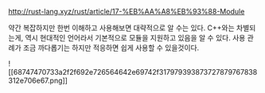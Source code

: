 http://rust-lang.xyz/rust/article/17-%EB%AA%A8%EB%93%88-Module

약간 복잡하지만 한번 이해하고 사용해보면 대략적으로 알 수는 있다. 
C++와는 차별되는게, 역시 현대적인 언어라서 기본적으로 모듈을 지원하고 있음을 알 수 있다. 사용 관례가 조금 까다롭기는 하지만 적응하면 쉽게 사용할 수 있을것이다.

![[68747470733a2f2f692e726564642e69742f317979393873727879767838312e706e67.png]]